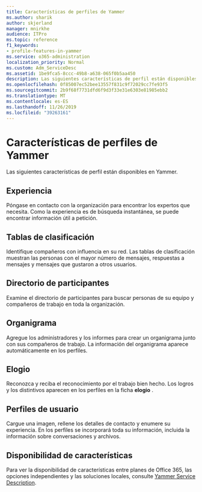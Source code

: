 ```yaml
---
title: Características de perfiles de Yammer
ms.author: sharik
author: skjerland
manager: mnirkhe
audience: ITPro
ms.topic: reference
f1_keywords:
- profile-features-in-yammer
ms.service: o365-administration
localization_priority: Normal
ms.custom: Adm_ServiceDesc
ms.assetid: 1be9fca5-8ccc-49b8-a638-065f0b5aa450
description: Las siguientes características de perfil están disponibles en Yammer.
ms.openlocfilehash: 0f85007ec52bee13557f831c9f72029cc7fe93f5
ms.sourcegitcommit: 2b9f68f7731dfd6f9d3f33e31e6303e81985ebb2
ms.translationtype: MT
ms.contentlocale: es-ES
ms.lasthandoff: 11/26/2019
ms.locfileid: "39263161"
---
```

# <a name="profile-features-in-yammer"></a>Características de perfiles de Yammer

Las siguientes características de perfil están disponibles en Yammer.
 
## <a name="expertise"></a>Experiencia

Póngase en contacto con la organización para encontrar los expertos que necesita. Como la experiencia es de búsqueda instantánea, se puede encontrar información útil a petición.

## <a name="leaderboards"></a>Tablas de clasificación

Identifique compañeros con influencia en su red. Las tablas de clasificación muestran las personas con el mayor número de mensajes, respuestas a mensajes y mensajes que gustaron a otros usuarios.

## <a name="member-directory"></a>Directorio de participantes

Examine el directorio de participantes para buscar personas de su equipo y compañeros de trabajo en toda la organización.
  
## <a name="org-chart"></a>Organigrama

Agregue los administradores y los informes para crear un organigrama junto con sus compañeros de trabajo. La información del organigrama aparece automáticamente en los perfiles.
  
## <a name="praise"></a>Elogio

Reconozca y reciba el reconocimiento por el trabajo bien hecho. Los logros y los distintivos aparecen en los perfiles en la ficha **elogio** .
 
## <a name="user-profiles"></a>Perfiles de usuario

Cargue una imagen, rellene los detalles de contacto y enumere su experiencia. En los perfiles se incorporará toda su información, incluida la información sobre conversaciones y archivos.
  
## <a name="feature-availability"></a>Disponibilidad de características

Para ver la disponibilidad de características entre planes de Office 365, las opciones independientes y las soluciones locales, consulte [Yammer Service Description](yammer-service-description.md).
  


